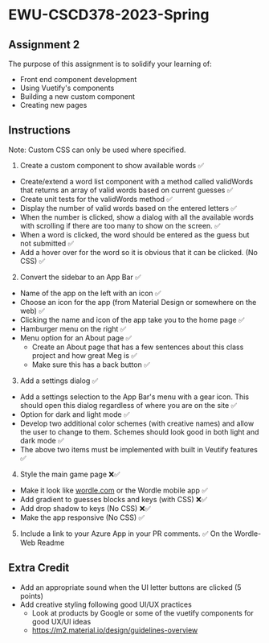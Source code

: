 # EWU-CSCD378-2023-Spring

## Assignment 2

The purpose of this assignment is to solidify your learning of:
- Front end component development
- Using Vuetify's components
- Building a new custom component
- Creating new pages

## Instructions
Note: Custom CSS can only be used where specified.

1. Create a custom component to show available words ✅
- Create/extend a word list component with a method called validWords that returns an array of valid words based on current guesses ✅
- Create unit tests for the validWords method ✅
- Display the number of valid words based on the entered letters ✅
- When the number is clicked, show a dialog with all the available words with scrolling if there are too many to show on the screen. ✅
- When a word is clicked, the word should be entered as the guess but not submitted ✅
- Add a hover over for the word so it is obvious that it can be clicked. (No CSS) ✅

2. Convert the sidebar to an App Bar ✅
- Name of the app on the left with an icon ✅
- Choose an icon for the app (from Material Design or somewhere on the web) ✅
- Clicking the name and icon of the app take you to the home page ✅
- Hamburger menu on the right ✅
- Menu option for an About page ✅
  - Create an About page that has a few sentences about this class project and how great Meg is ✅
  - Make sure this has a back button ✅

3. Add a settings dialog ✅
- Add a settings selection to the App Bar's menu with a gear icon. This should open this dialog regardless of where you are on the site ✅
- Option for dark and light mode ✅
- Develop two additional color schemes (with creative names) and allow the user to change to them. Schemes should look good in both light and dark mode ✅
- The above two items must be implemented with built in Veutify features ✅

4. Style the main game page ❌✅
- Make it look like [wordle.com](https://www.nytimes.com/games/wordle/index.html) or the Wordle mobile app ✅
- Add gradient to guesses blocks and keys (with CSS) ❌✅
- Add drop shadow to keys (No CSS) ❌✅
- Make the app responsive (No CSS) ✅

5. Include a link to your Azure App in your PR comments. ✅ On the Wordle-Web Readme

## Extra Credit

- Add an appropriate sound when the UI letter buttons are clicked (5 points)
- Add creative styling following good UI/UX practices
  - Look at products by Google or some of the vuetify components for good UX/UI ideas
  - https://m2.material.io/design/guidelines-overview
